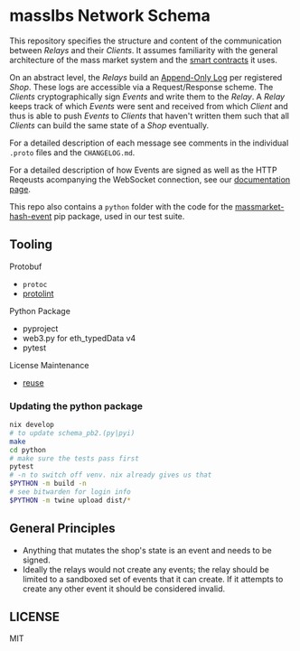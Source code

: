<!--
SPDX-FileCopyrightText: 2024 Mass Labs

SPDX-License-Identifier: MIT
-->

# masslbs Network Schema

This repository specifies the structure and content of the communication between _Relays_ and their _Clients_. It assumes familiarity with the general architecture of the mass market system and the [smart contracts](https://github.com/masslbs/contracts) it uses.

On an abstract level, the _Relays_ build an [Append-Only Log](https://en.wikipedia.org/wiki/Append-only) per registered _Shop_. These logs are accessible via a Request/Response scheme. The _Clients_ cryptographically sign _Events_ and write them to the _Relay_. A _Relay_ keeps track of which _Events_ were sent and received from which _Client_ and thus is able to push _Events_ to _Clients_ that haven't written them such that all _Clients_ can build the same state of a _Shop_ eventually.

For a detailed description of each message see comments in the individual `.proto` files and the `CHANGELOG.md`.

For a detailed description of how Events are signed as well as the HTTP Reqeusts acompanying the WebSocket connection, see our [documentation page](https://docs.mass.market).

This repo also contains a `python` folder with the code for the [massmarket-hash-event](https://pypi.org/project/massmarket-hash-event/#description) pip package, used in our test suite.

## Tooling

Protobuf

- `protoc`
- [protolint](https://github.com/yoheimuta/protolint)

Python Package

- pyproject
- web3.py for eth_typedData v4
- pytest

License Maintenance

- [reuse](https://github.com/fsfe/reuse-tool#install)

### Updating the python package

```bash
nix develop
# to update schema_pb2.(py|pyi)
make
cd python
# make sure the tests pass first
pytest
# -n to switch off venv. nix already gives us that
$PYTHON -m build -n
# see bitwarden for login info
$PYTHON -m twine upload dist/*
```

## General Principles

- Anything that mutates the shop's state is an event and needs to be signed.
- Ideally the relays would not create any events; the relay should be limited to a sandboxed set of events that it can create. If it attempts to create any other event it should be considered invalid.

## LICENSE

MIT
